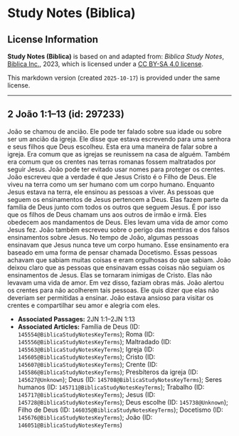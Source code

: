 # Study Notes (Biblica)

## License Information

**Study Notes (Biblica)** is based on and adapted from: _Biblica Study Notes_, [Biblica Inc.](https://www.biblica.com/), 2023, which is licensed under a [CC BY-SA 4.0 license](https://creativecommons.org/licenses/by-sa/4.0/legalcode.en).

This markdown version (created `2025-10-17`) is provided under the same license.



--------------------------------

## 2 João 1:1–13 (id: 297233)

João se chamou de ancião. Ele pode ter falado sobre sua idade ou sobre ser um ancião da igreja. Ele disse que estava escrevendo para uma senhora e seus filhos que Deus escolheu. Esta era uma maneira de falar sobre a igreja. Era comum que as igrejas se reunissem na casa de alguém. Também era comum que os crentes nas terras romanas fossem maltratados por seguir Jesus. João pode ter evitado usar nomes para proteger os crentes. João escreveu que a verdade é que Jesus Cristo é o Filho de Deus. Ele viveu na terra como um ser humano com um corpo humano. Enquanto Jesus estava na terra, ele ensinou as pessoas a viver. As pessoas que seguem os ensinamentos de Jesus pertencem a Deus. Elas fazem parte da família de Deus junto com todos os outros que seguem Jesus. É por isso que os filhos de Deus chamam uns aos outros de irmão e irmã. Eles obedecem aos mandamentos de Deus. Eles levam uma vida de amor como Jesus fez. João também escreveu sobre o perigo das mentiras e dos falsos ensinamentos sobre Jesus. No tempo de João, algumas pessoas ensinavam que Jesus nunca teve um corpo humano. Esse ensinamento era baseado em uma forma de pensar chamada Docetismo. Essas pessoas achavam que sabiam muitas coisas e eram orgulhosas do que sabiam. João deixou claro que as pessoas que ensinavam essas coisas não seguiam os ensinamentos de Jesus. Elas se tornaram inimigas de Cristo. Elas não levavam uma vida de amor. Em vez disso, faziam obras más. João alertou os crentes para não acolherem tais pessoas. Ele quis dizer que elas não deveriam ser permitidas a ensinar. João estava ansioso para visitar os crentes e compartilhar seu amor e alegria com eles.

* **Associated Passages:** 2JN 1:1–2JN 1:13
* **Associated Articles:** Família de Deus (ID: `145554@BiblicaStudyNotesKeyTerms`); Roma (ID: `145556@BiblicaStudyNotesKeyTerms`); Maltradado (ID: `145563@BiblicaStudyNotesKeyTerms`); Igreja (ID: `145605@BiblicaStudyNotesKeyTerms`); Cristo (ID: `145607@BiblicaStudyNotesKeyTerms`); Crente (ID: `145586@BiblicaStudyNotesKeyTerms`); Presbíteros da igreja (ID: `145627@Unknown`); Deus (ID: `145708@BiblicaStudyNotesKeyTerms`); Seres humanos (ID: `145711@BiblicaStudyNotesKeyTerms`); Trabalho (ID: `145717@BiblicaStudyNotesKeyTerms`); Jesus (ID: `145728@BiblicaStudyNotesKeyTerms`); Deus escolhe (ID: `145738@Unknown`); Filho de Deus (ID: `146035@BiblicaStudyNotesKeyTerms`); Docetismo (ID: `145676@BiblicaStudyNotesKeyTerms`); João (ID: `146051@BiblicaStudyNotesKeyTerms`)

